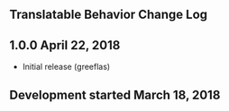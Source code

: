 Translatable Behavior Change Log
--------------------------------

1.0.0 April 22, 2018
--------------------
* Initial release (greeflas)

Development started March 18, 2018
----------------------------------
